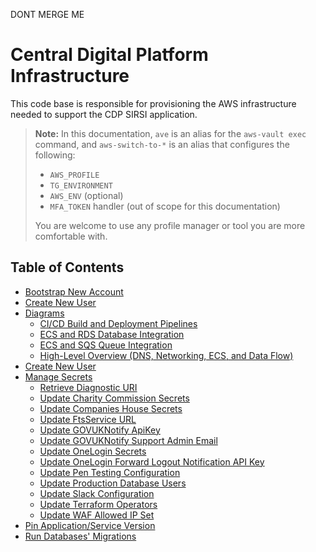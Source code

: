 DONT MERGE ME

# Central Digital Platform Infrastructure

This code base is responsible for provisioning the AWS infrastructure needed to support the CDP SIRSI application.

> **Note:** In this documentation, `ave` is an alias for the `aws-vault exec` command, and `aws-switch-to-*` is an alias that configures the following:
> - `AWS_PROFILE`
> - `TG_ENVIRONMENT`
> - `AWS_ENV` (optional)
> - `MFA_TOKEN` handler (out of scope for this documentation)
>
> You are welcome to use any profile manager or tool you are more comfortable with.

## Table of Contents
- [Bootstrap New Account](./docs/bootstap-new-account.md)
- [Create New User](./docs/bootstap-new-account.md#create-new-users)
- [Diagrams](./docs/diagrams.md)
  - [CI/CD Build and Deployment Pipelines](./docs/diagrams.md#cicd-build-and-deployment-pipelines)
  - [ECS and RDS Database Integration](./docs/diagrams.md#cdp-sirsi-application-ecs-and-rds-database-integration)
  - [ECS and SQS Queue Integration](./docs/diagrams.md#cdp-sirsi-application-ecs-and-sqs-queue-integration)
  - [High-Level Overview (DNS, Networking, ECS, and Data Flow)](#cdp-sirsi-application-high-level-overview-of-dns-networking-ecs-and-data-flow)
- [Create New User](./docs/bootstap-new-account.md#create-new-users)
- [Manage Secrets](./docs/manage-secrets.md)
   - [Retrieve Diagnostic URI](./docs/manage-secrets.md#retrieve-diagnostic-uri)
   - [Update Charity Commission Secrets](./docs/manage-secrets.md#update-charity-commission-secrets)
   - [Update Companies House Secrets](./docs/manage-secrets.md#update-companies-house-secrets)
   - [Update FtsService URL](./docs/manage-secrets.md#update-ftsservice-url)
   - [Update GOVUKNotify ApiKey](./docs/manage-secrets.md#update-govuknotify-apikey)
   - [Update GOVUKNotify Support Admin Email](./docs/manage-secrets.md#update-govuknotify-support-admin-email)
   - [Update OneLogin Secrets](./docs/manage-secrets.md#update-onelogin-secrets)
   - [Update OneLogin Forward Logout Notification API Key](./docs/manage-secrets.md#update-onelogin-forward-logout-notification-api-key)
   - [Update Pen Testing Configuration](./docs/manage-secrets.md#update-pen-testing-configuration)
   - [Update Production Database Users](./docs/manage-secrets.md#update-production-database-users)
   - [Update Slack Configuration](./docs/manage-secrets.md#update-slack-configuration)
   - [Update Terraform Operators](./docs/manage-secrets.md#update-terraform-operators)
   - [Update WAF Allowed IP Set](./docs/manage-secrets.md#update-waf-allowed-ip-set)
- [Pin Application/Service Version](./docs/bootstap-new-account.md#pin-applicationservice-version)
- [Run Databases' Migrations](./docs/bootstap-new-account.md#run-databases-migrations)
